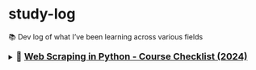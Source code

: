 # study-log

📚 Dev log of what I’ve been learning across various fields

<details>
<summary><strong><span style="font-size: 18px;">📘 <a href="https://www.udemy.com/course/web-scraping-course-in-python-bs4-selenium-and-scrapy/">Web Scraping in Python - Course Checklist (2024)</a></span></strong></summary>

<br>

| # | 진행 여부 | 섹션 제목 |
|---|-----------|-----------|
| 1 | [x] | Introduction |
| 2 | [x] | Introduction to Beautiful Soup |
| 3 | [x] | Project #1: Scraping Multiple Pages with Beautiful Soup |
| 4 | [ ] | XPath |
| 5 | [ ] | Introduction to Selenium |
| 6 | [ ] | Project #1: Dealing with Multiple Pages using Selenium (Amazon Audible Bot) |
| 7 | [ ] | Introduction to Scrapy |
| 8 | [ ] | Dealing with Multiple Pages using Scrapy |
| 9 | [ ] | Project #3: Building Crawlers with Scrapy |
|10 | [ ] | Exporting Data to a Database: MongoDB and SQLite |
|11 | [ ] | Scraping APIs & Login to website with Scrapy |
|12 | [ ] | Splash Basics |
|13 | [ ] | Project #4: Scraping JavaScript websites using Scrapy/Splash |
|14 | [ ] | How to Make Money Using Web Scraping |
|15 | [ ] | Prize: ChatGPT for Web Scraping |
|16 | [ ] | Appendix: Infinite Scrolling & Login (Twitter Bot) |
|17 | [ ] | Bonus: Python for Data Science Bootcamp 2022: From Zero to Hero |

</details>
